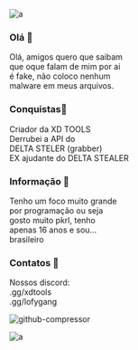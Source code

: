 ![a](https://github.com/martexdd/martexdd/assets/143229353/cf831ace-dee3-41d3-a5d3-a02501b71e91)


### Olá 👋
Olá, amigos quero que saibam <br>
que oque falam de mim por ai <br>
é fake, não coloco nenhum <br>
malware em meus arquivos.


### Conquistas👻
Criador da XD TOOLS <br>
Derrubei a API do <br>
DELTA STELER (grabber) <br>
EX ajudante do DELTA STEALER

### Informação 🎈
Tenho um foco muito grande <br>
por programação ou seja <br>
gosto muito pkrl, tenho <br>
apenas 16 anos e sou... <br>
brasileiro

### Contatos 👥
Nossos discord:
<br>
.gg/xdtools
<br>
.gg/lofygang

![github-compressor](https://github.com/martexdd/martexdd/assets/143229353/561a3c97-5d21-4db7-94b9-2e56d45316d2)

![a](https://github.com/martexdd/martexdd/assets/143229353/cf831ace-dee3-41d3-a5d3-a02501b71e91)


<!--
**martexdd/martexdd** is a ✨ _special_ ✨ repository because its `README.md` (this file) appears on your GitHub profile.

Here are some ideas to get you started:

- 🔭 I’m currently working on ...
- 🌱 I’m currently learning ...
- 👯 I’m looking to collaborate on ...
- 🤔 I’m looking for help with ...
- 💬 Ask me about ...
- 📫 How to reach me: ...
- 😄 Pronouns: ...
- ⚡ Fun fact: ...
-->
